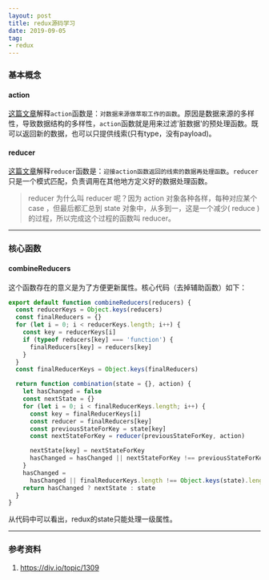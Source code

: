 ```yaml
---
layout: post
title: redux源码学习
date: 2019-09-05
tag: 
- redux
---
```


### 基本概念

#### action

[这篇文章](https://div.io/topic/1309)解释`action`函数是：`对数据来源做萃取工作的函数`。原因是数据来源的多样性，导致数据结构的多样性，`action`函数就是用来过滤'脏数据'的预处理函数。既可以返回新的数据，也可以只提供线索(只有type，没有payload)。

#### reducer

[这篇文章](https://div.io/topic/1309)解释`reducer`函数是：`迎接action函数返回的线索的数据再处理函数`。`reducer`只是一个模式匹配，负责调用在其他地方定义好的数据处理函数。

>reducer 为什么叫 reducer 呢？因为 action 对象各种各样，每种对应某个 case ，但最后都汇总到 state 对象中，从多到一，这是一个减少( reduce )的过程，所以完成这个过程的函数叫 reducer。

---

### 核心函数

#### combineReducers

这个函数存在的意义是为了方便更新属性。核心代码（去掉辅助函数）如下：

```js
export default function combineReducers(reducers) {
  const reducerKeys = Object.keys(reducers)
  const finalReducers = {}
  for (let i = 0; i < reducerKeys.length; i++) {
    const key = reducerKeys[i]
    if (typeof reducers[key] === 'function') {
      finalReducers[key] = reducers[key]
    }
  }
  const finalReducerKeys = Object.keys(finalReducers)

  return function combination(state = {}, action) {
    let hasChanged = false
    const nextState = {}
    for (let i = 0; i < finalReducerKeys.length; i++) {
      const key = finalReducerKeys[i]
      const reducer = finalReducers[key]
      const previousStateForKey = state[key]
      const nextStateForKey = reducer(previousStateForKey, action)

      nextState[key] = nextStateForKey
      hasChanged = hasChanged || nextStateForKey !== previousStateForKey
    }
    hasChanged =
      hasChanged || finalReducerKeys.length !== Object.keys(state).length
    return hasChanged ? nextState : state
  }
}
```

从代码中可以看出，redux的state只能处理一级属性。

---

### 参考资料

1. https://div.io/topic/1309

